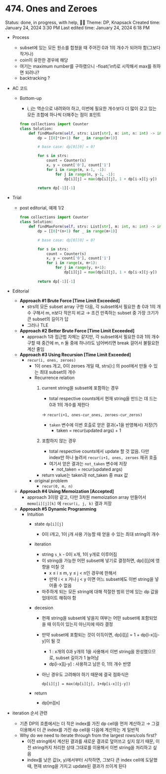# 474. Ones and Zeroes

Status: done, in progress, with help, 🏋️‍♀️
Theme: DP, Knapsack
Created time: January 24, 2024 3:30 PM
Last edited time: January 24, 2024 6:18 PM

- Process
    - subset에 있는 모든 원소를 합쳤을 때 주어진 0과 1의 개수가 되어야 함(그보다 작거나)
    - coin이 유한한 경우에 해당
    - 여기는 maximum number를 구하랬으니 -float(’inf)로 시작해서 max를 취하면 되려나?
    - backtracking ?
- AC 코드
    - Bottom-up
        - i, j는 역순으로 내려와야 하고, 이번에 필요한 개수보다 더 많이 갖고 있는 모든 조합에 하나씩 더해주는 점이 포인트
        
        ```python
        from collections import Counter
        class Solution:
            def findMaxForm(self, strs: List[str], m: int, n: int) -> int:
                dp = [[0]*(n+1) for _ in range(m+1)]
        
                # base case: dp[0][0] = 0? 
        
                for s in strs:
                    count = Counter(s)
                    x, y = count['0'], count['1']
                    for i in range(m, x-1, -1):
                        for j in range(n, y-1, -1):
                            dp[i][j] = max(dp[i][j], 1 + dp[i-x][j-y])
                
                return dp[-1][-1]
        ```
        
- Trial
    - post editorial, 예제 1/2
        
        ```python
        from collections import Counter
        class Solution:
            def findMaxForm(self, strs: List[str], m: int, n: int) -> int:
                dp = [[0]*(n+1) for _ in range(m+1)]
        
                # base case: dp[0][0] = 0? 
        
                for s in strs:
                    count = Counter(s)
                    x, y = count['0'], count['1']
                    for i in range(x, m+1):
                        for j in range(y, n+1):
                            dp[i][j] = max(dp[i][j], 1 + dp[i-x][j-y])
                
                return dp[-1][-1]
        ```
        
- Editorial
    - **Approach #1 Brute Force [Time Limit Exceeded]**
        - strs의 모든 subset array 구한 다음, 각 subset에서 필요한 총 0과 1의 개수 구해서 m, n보다 작은지 비교 → 조건 만족하는 subset 중 가장 크기가 큰 subset의 길이가 답
        - 그러나 TLE
    - **Approach #2 Better Brute Force [Time Limit Exceeded]**
        - approach 1과 접근법 자체는 같지만, 각 subset에서 필요한 0과 1의 개수 구할 때 중간에 m, n 둘 중에 하나라도 넘어버리면 break 걸어서 불필요한 계산 줄임
    - **Approach #3 Using Recursion [Time Limit Exceeded]**
        - `recur(i, ones, zeroes)`
            - 1이 ones 개고, 0이 zeroes 개일 때, strs[i:] 의 pool에서 만들 수 있는 최대 subset의 개수
            - Recurrence relation
                1. current string을 subset에 포함하는 경우
                    - total respective counts에서 현재 string을 만드는 데 드는 0과 1의 개수를 제한다
                    
                    → `recur(i+1, ones-cur_ones, zeroes-cur_zeros)`
                    
                    - `taken` 변수에 이번 호출로 얻은 결과(+1을 반영해서) 저장(?)
                        - taken = recur(updated args) + 1
                2. 포함하지 않는 경우 
                    - total respective counts에서 update 할 것 없음. 다만 index만 하나 늘려서 `recur(i+1, ones, zeroes` 재귀 호출
                    - 여기서 얻은 결과는 `not_taken` 변수에 저장
                        - not_taken = recur(updated args)
                - return value는 taken과 not_taken 중 max 값
            - original problem
                - `recur(0, m, n)`
    - **Approach #4 Using Memoization [Accepted]**
        - approach 3이랑 같고, 다만 3차원 memoization array 만들어서 `memo[i][j][k]` 에 `recur(i, j, k)` 결과 저장
    - **Approach #5 Dynamic Programming**
        - Intuition
            - state `dp[i][j]`
                - 0이 i개고, 1이 j개 사용 가능할 때 얻을 수 있는 최대 string의 개수
            - iteration
                - string `s_k` - 0이 x개, 1이 y개로 이루어짐
                - 이 string을 가능한 어떤 subset에 넣기로 결정하면, dp[i][j]에 영향을 미칠 것
                    - x ≤ i ≤ m, y ≤ j < n인 경우에 한해서
                    - 만약 i < x 거나 j < y 이면 어느 subset에도 이번 string을 넣어줄 수 없음
                - 마주하게 되는 모든 string에 대해 적절한 범위 안에 있는 dp 값을 업데이트 해줘야 함
            - decesion
                - 현재 string을 subset에 넣을지 여부는 어떤 subset에 포함되었을 때 이득이 있는지 아닌지에 따라 결정
                - 만약 subset에 포함되는 것이 이득이면, dp[i][j] = 1 + dp[i-x][j-y]이 될 것
                    - 1 : x개의 0과 y개의 1을 사용해서 이번 string을 완성했으므로, subset 길이가 1 늘어남
                    - dp[i-x][j-y] : 사용하고 남은 0, 1의 개수 반영
                - 아닌 경우도 고려해야 하기 때문에 결국 점화식은
                    
                    `dp[i][j] = max(dp[i][j], 1+dp[i-x][j-y])`
                    
            - return
                - dp[m][n]
- iteration 순서 관련
    - 기존 DP의 흐름에서는 더 작은 index를 가진 dp cell을 먼저 계산하고 → 그걸 이용해서 더 큰 index를 가진 dp cell을 다음에 계산하는 게 일반적
    - Why do we need to iterate through from the largest rows/cols first?
        - 이전 string에서 계산된 결과를 새로운 결과로 덮어쓰고 싶지 않기 때문, 이전 string까지 처리한 상태 그대로를 이용해서 이번 string을 처리하고 싶음
        - index를 낮은 값(x, y)에서부터 시작하면, 그보다 큰 index cell에 도달했 때, 현재 string을 가지고 update된 결과가 쓰이게 된다